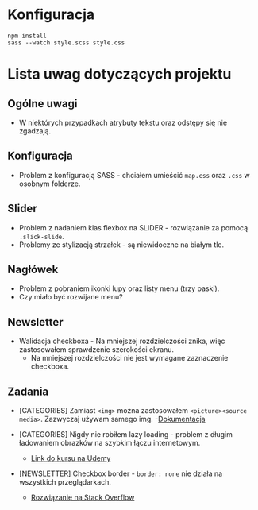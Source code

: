 # Konfiguracja

```
npm install
sass --watch style.scss style.css

```

# Lista uwag dotyczących projektu

## Ogólne uwagi

- W niektórych przypadkach atrybuty tekstu oraz odstępy się nie zgadzają.

## Konfiguracja

- Problem z konfiguracją SASS - chciałem umieścić `map.css` oraz `.css` w osobnym folderze.

## Slider

- Problem z nadaniem klas flexbox na SLIDER - rozwiązanie za pomocą `.slick-slide`.
- Problemy ze stylizacją strzałek - są niewidoczne na białym tle.

## Nagłówek

- Problem z pobraniem ikonki lupy oraz listy menu (trzy paski).
- Czy miało być rozwijane menu?

## Newsletter

- Walidacja checkboxa - Na mniejszej rozdzielczości znika, więc zastosowałem sprawdzenie szerokości ekranu.
  - Na mniejszej rozdzielczości nie jest wymagane zaznaczenie checkboxa.

## Zadania

- [CATEGORIES] Zamiast `<img>` można zastosowałem `<picture><source media>`. Zazwyczaj używam samego img. -[Dokumentacja](https://developer.mozilla.org/en-US/docs/Web/HTML/Element/picture)

- [CATEGORIES] Nigdy nie robiłem lazy loading - problem z długim ładowaniem obrazków na szybkim łączu internetowym.

  - [Link do kursu na Udemy](https://www.udemy.com/course/the-complete-javascript-course/learn/lecture/22648999)

- [NEWSLETTER] Checkbox border - `border: none` nie działa na wszystkich przeglądarkach.
  - [Rozwiązanie na Stack Overflow](https://stackoverflow.com/questions/3544690/how-do-i-remove-checkbox-border)
